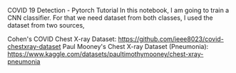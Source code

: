 COVID 19 Detection - Pytorch Tutorial
In this notebook, I am going to train a CNN classifier. For that we need dataset from both classes, I used the dataset from two sources,

Cohen's COVID Chest X-ray Dataset: https://github.com/ieee8023/covid-chestxray-dataset
Paul Mooney's Chest X-ray Dataset (Pneumonia): https://www.kaggle.com/datasets/paultimothymooney/chest-xray-pneumonia
